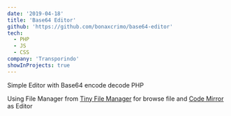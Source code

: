```yaml
---
date: '2019-04-18'
title: 'Base64 Editor'
github: 'https://github.com/bonaxcrimo/base64-editor'
tech:
  - PHP
  - JS
  - CSS
company: 'Transporindo'
showInProjects: true
---
```


Simple Editor with Base64 encode decode PHP

Using File Manager from [Tiny File Manager](https://tinyfilemanager.github.io/) for browse file and [Code Mirror](https://codemirror.net) as Editor
